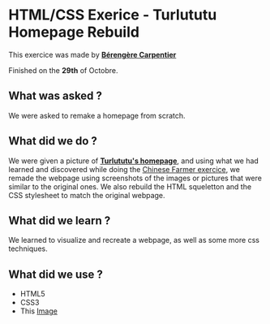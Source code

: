 # HTML/CSS Exerice - Turlututu Homepage Rebuild

This exercice was made by [**Bérengère Carpentier**](https://github.com/carpentierberengere/ "GitHub Profile")

Finished on the **29th** of Octobre.

## What was asked ? 

We were asked to remake a homepage from scratch.

## What did we do ?

We were given a picture of [**Turlututu's homepage**](https://raw.githubusercontent.com/becodeorg/bxl-hopper-1-25/master/The%20Field/3.HTML%2BCSS/0.progressive_enhancement/turlututu.png?token=ARM2IOIM6WW3EWLL4CO4S6C7UPJP4), and using what we had learned and discovered while doing the [Chinese Farmer exercice](https://github.com/carpentierberengere/progressive-enhancement), we remade the webpage using screenshots of the images or pictures that were similar to the original ones. 
We also rebuild the HTML squeletton and the CSS stylesheet to match the original webpage.

## What did we learn ?

We learned to visualize and recreate a webpage, as well as some more css techniques. 

## What did we use ?

* HTML5
* CSS3
* This [Image](https://raw.githubusercontent.com/becodeorg/bxl-hopper-1-25/master/The%20Field/3.HTML%2BCSS/0.progressive_enhancement/turlututu.png?token=ARM2IOIM6WW3EWLL4CO4S6C7UPJP4)

